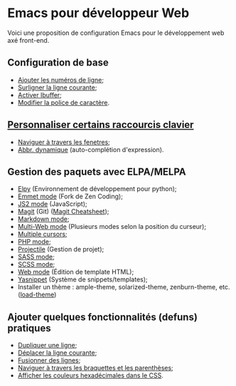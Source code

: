 Emacs pour développeur Web
==========================

Voici une proposition de configuration Emacs pour le développement web axé front-end.

Configuration de base
---------------------
* [Ajouter les numéros de ligne](http://www.emacswiki.org/emacs/LineNumbers#toc6);
* [Surligner la ligne courante](https://www.gnu.org/software/emacs/manual/html_node/emacs/Cursor-Display.html);
* [Activer Ibuffer](http://www.ergoemacs.org/emacs/emacs_buffer_management.html);
* [Modifier la police de caractère](http://www.emacswiki.org/emacs/SetFonts).

[Personnaliser certains raccourcis clavier](http://www.gnu.org/software/emacs/manual/html_node/elisp/Key-Binding-Commands.html)
------------------------------------------------------------------------------------------------------------------------------
* [Naviguer à travers les fenetres](http://www.emacswiki.org/emacs/WindMove);
* [Abbr. dynamique](http://www.emacswiki.org/emacs/DynamicAbbreviations) (auto-complétion d'expression).

Gestion des paquets avec ELPA/MELPA
-----------------------------------
* [Elpy](https://github.com/jorgenschaefer/elpy) (Environnement de développement pour python);
* [Emmet mode](https://github.com/smihica/emmet-mode) (Fork de Zen Coding);
* [JS2 mode](https://github.com/mooz/js2-mode) (JavaScript);
* [Magit](https://github.com/magit/magit) (Git) ([Magit Cheatsheet](daemianmack.com/magit-cheatsheet.html));
* [Markdown mode](https://github.com/defunkt/markdown-mode/blob/master/markdown-mode.el);
* [Multi-Web mode](https://github.com/fgallina/multi-web-mode) (Plusieurs modes selon la position du curseur);
* [Multiple cursors](https://github.com/magnars/multiple-cursors.el);
* [PHP mode](https://github.com/ejmr/php-mode);
* [Projectile](https://github.com/bbatsov/projectile) (Gestion de projet);
* [SASS mode](https://github.com/nex3/sass-mode);
* [SCSS mode](https://github.com/antonj/scss-mode);
* [Web mode](https://github.com/fxbois/web-mode) (Édition de template HTML);
* [Yasnippet](https://github.com/capitaomorte/yasnippet) (Système de snippets/templates);
* Installer un thème : ample-theme, solarized-theme, zenburn-theme, etc. ([load-theme](https://www.gnu.org/software/emacs/manual/html_node/emacs/Custom-Themes.html))

Ajouter quelques fonctionnalités (defuns) pratiques
---------------------------------------------------
* [Dupliquer une ligne](http://emacs-fu.blogspot.ca/2010/01/duplicating-lines-and-commenting-them.html);
* [Déplacer la ligne courante](http://emacsredux.com/blog/2013/04/02/move-current-line-up-or-down/);
* [Fusionner des lignes](http://emacsredux.com/blog/2013/05/30/joining-lines/);
* [Naviguer à travers les braquettes et les parenthèses](http://ergoemacs.org/emacs/emacs_navigating_keys_for_brackets.html);
* [Afficher les couleurs hexadécimales dans le CSS](http://ergoemacs.org/emacs/emacs_CSS_colors.html).
